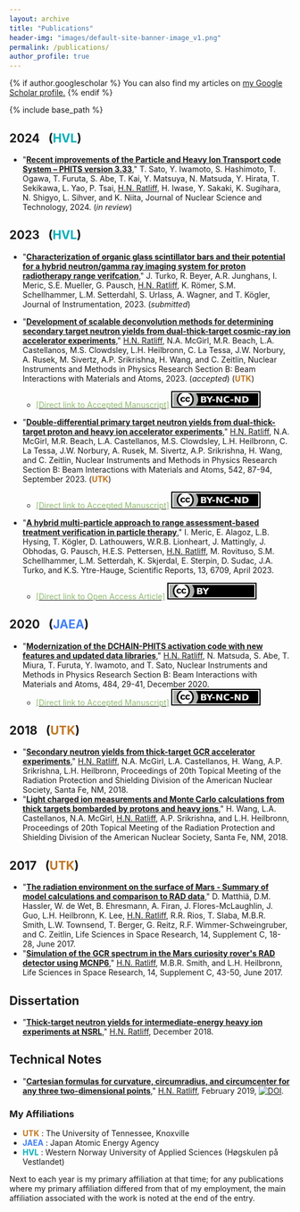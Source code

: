 ```yaml
---
layout: archive
title: "Publications"
header-img: "images/default-site-banner-image_v1.png"
permalink: /publications/
author_profile: true
---
```


{% if author.googlescholar %}
  You can also find my articles on <u><a href="{{author.googlescholar}}">my Google Scholar profile</a>.</u>
{% endif %}

{% include base_path %}

2024 &ensp;(<font color="#00aeba">HVL</font>) <!-- &ensp;(<font color="#1F2CCA">JAEA</font><font color="#C1751F">UTK</font>) -->
------
* "[__Recent improvements of the Particle and Heavy Ion Transport code System – PHITS version 3.33__]()," T. Sato, Y. Iwamoto, S. Hashimoto, T. Ogawa, T. Furuta, S. Abe, T. Kai, Y. Matsuya, N. Matsuda, Y. Hirata, T. Sekikawa, L. Yao, P. Tsai, <u>H.N. Ratliff</u>, H. Iwase, Y. Sakaki, K. Sugihara, N. Shigyo, L. Sihver, and K. Niita, Journal of Nuclear Science and Technology, 2024. (*in review*)


2023 &ensp;(<font color="#00aeba">HVL</font>) <!-- &ensp;(<font color="#1F2CCA">JAEA</font><font color="#C1751F">UTK</font>) -->
------


<!-- * "[__PHITS-aided design of a scintillator bar array for neutron and gamma-ray imaging in particle therapy__]()," <u>H.N. Ratliff</u>, T. Kögler, I. Meric, Proceedings of 2022 IEEE NSS MIC RTSD, 2022. (*submitted*) (__<font color="#00aeba">HVL</font>__) -->

* "[__Characterization of organic glass scintillator bars and their potential for a hybrid neutron/gamma ray imaging system for proton radiotherapy range verifcation__]()," J. Turko, R. Beyer, A.R. Junghans, I. Meric, S.E. Mueller, G. Pausch, <u>H.N. Ratliff</u>, K. Römer, S.M. Schellhammer, L.M. Setterdahl, S. Urlass, A. Wagner, and T. Kögler, Journal of Instrumentation, 2023. (*submitted*)


* "[__Development of scalable deconvolution methods for determining secondary target neutron yields from dual-thick-target cosmic-ray ion accelerator experiments__]()," <u>H.N. Ratliff</u>, N.A. McGirl, M.R. Beach, L.A. Castellanos, M.S. Clowdsley, L.H. Heilbronn, C. La Tessa, J.W. Norbury, A. Rusek, M. Sivertz, A.P. Srikrishna, H. Wang, and C. Zeitlin, Nuclear Instruments and Methods in Physics Research Section B: Beam Interactions with Materials and Atoms, 2023. (*accepted*) (__<font color="#C1751F">UTK</font>__)
   * [<font color="#90ba6e">[Direct link to Accepted Manuscript]</font>](https://hratliff.com/files/NSRL_Back_target_neutron_paper_Accepted-Manuscript.pdf) <a rel="license" href="http://creativecommons.org/licenses/by-nc-nd/4.0/"><img alt="Creative Commons License" style="border-width:0" img src="/files/by-nc-nd_tiny.svg"></a>


* "[__Double-differential primary target neutron yields from dual-thick-target proton and heavy ion accelerator experiments__](https://doi.org/10.1016/j.nimb.2023.06.001)," <u>H.N. Ratliff</u>, N.A. McGirl, M.R. Beach, L.A. Castellanos, M.S. Clowdsley, L.H. Heilbronn, C. La Tessa, J.W. Norbury, A. Rusek, M. Sivertz, A.P. Srikrishna, H. Wang, and C. Zeitlin, Nuclear Instruments and Methods in Physics Research Section B: Beam Interactions with Materials and Atoms, 542, 87-94, September 2023. (__<font color="#C1751F">UTK</font>__)
   * [<font color="#90ba6e">[Direct link to Accepted Manuscript]</font>](https://hratliff.com/files/NSRL_Front_target_neutron_paper_Accepted-Manuscript.pdf) <a rel="license" href="http://creativecommons.org/licenses/by-nc-nd/4.0/"><img alt="Creative Commons License" style="border-width:0" img src="/files/by-nc-nd_tiny.svg"></a>



* "[__A hybrid multi-particle approach to range assessment-based treatment verification in particle therapy__](https://doi.org/10.1038/s41598-023-33777-w)," I. Meric, E. Alagoz, L.B. Hysing, T. Kögler, D. Lathouwers, W.R.B. Lionheart, J. Mattingly, J. Obhodas, G. Pausch, H.E.S. Pettersen, <u>H.N. Ratliff</u>, M. Rovituso, S.M. Schellhammer, L.M. Setterdah, K. Skjerdal, E. Sterpin, D. Sudac, J.A. Turko, and K.S. Ytre-Hauge, Scientific Reports, 13, 6709, April 2023.
  * [<font color="#90ba6e">[Direct link to Open Access Article]</font>](https://www.nature.com/articles/s41598-023-33777-w) <a rel="license" href="http://creativecommons.org/licenses/by/4.0/"><img alt="Creative Commons License" style="border-width:0" img src="/files/by_tiny.svg"></a>


<!--

(__<font color="#00aeba">HVL</font>__)

* "[__Double differential light ion production cross sections from 300 AMeV oxygen and 600 AMeV iron beams on aluminum, carbon and polyethylene targets__]()," M.R. Beach, L.A. Castellanos, M.S. Clowdsley, L.H. Heilbronn, C. La Tessa, N.A. McGirl, J.W. Norbury, <u>H.N. Ratliff</u>, A. Rusek, M. Sivertz, A.P. Srikrishna, H. Wang, and C. Zeitlin, Nuclear Instruments and Methods in Physics Research Section B: Beam Interactions with Materials and Atoms, 2023. (*submitted*) (__<font color="#C1751F">UTK</font>__)
-->

2020 &ensp;(<font color="#407ff5">JAEA</font>)
------
* "[__Modernization of the DCHAIN-PHITS activation code with new features and updated data libraries__](https://doi.org/10.1016/j.nimb.2020.10.005)," <u>H.N. Ratliff</u>, N. Matsuda, S. Abe, T. Miura, T. Furuta, Y. Iwamoto, and T. Sato, Nuclear Instruments and Methods in Physics Research Section B: Beam Interactions with Materials and Atoms, 484, 29-41, December 2020.  <!-- (__<font color="#1F2CCA">JAEA</font>__) -->
   * [<font color="#90ba6e">[Direct link to Accepted Manuscript]</font>](https://hratliff.com/files/DCHAIN_improvements_paper_Accepted-Manuscript.pdf) <a rel="license" href="http://creativecommons.org/licenses/by-nc-nd/4.0/"><img alt="Creative Commons License" style="border-width:0" img src="/files/by-nc-nd_tiny.svg"></a>

2018 &ensp;(<font color="#C1751F">UTK</font>)
------
* "[__Secondary neutron yields from thick-target GCR accelerator experiments__]()," <u>H.N. Ratliff</u>, N.A. McGirl, L.A. Castellanos, H. Wang, A.P. Srikrishna, L.H. Heilbronn, Proceedings of 20th Topical Meeting of the Radiation Protection and Shielding Division of the American Nuclear Society, Santa Fe, NM, 2018.
* "[__Light charged ion measurements and Monte Carlo calculations from thick targets bombarded by protons and heavy ions__]()," H. Wang, L.A. Castellanos, N.A. McGirl, <u>H.N. Ratliff</u>, A.P. Srikrishna, and L.H. Heilbronn, Proceedings of 20th Topical Meeting of the Radiation Protection and Shielding Division of the American Nuclear Society, Santa Fe, NM, 2018.

2017 &ensp;(<font color="#C1751F">UTK</font>)
------
* "[__The radiation environment on the surface of Mars - Summary of model calculations and comparison to RAD data__](https://doi.org/10.1016/j.lssr.2017.06.003),"
D. Matthiä, D.M. Hassler, W. de Wet, B. Ehresmann, A. Firan, J. Flores-McLaughlin, J. Guo, L.H. Heilbronn, K. Lee, <u>H.N. Ratliff</u>, R.R. Rios, T. Slaba, M.B.R. Smith, L.W. Townsend, T. Berger, G. Reitz, R.F. Wimmer-Schweingruber, and C. Zeitlin, Life Sciences in Space Research, 14, Supplement C, 18-28, June 2017.
* "[__Simulation of the GCR spectrum in the Mars curiosity rover's RAD detector using MCNP6__](https://doi.org/10.1016/j.lssr.2017.07.003)," <u>H.N. Ratliff</u>, M.B.R. Smith, and L.H. Heilbronn, Life Sciences in Space Research, 14, Supplement C, 43-50, June 2017.

Dissertation
-----
* "[__Thick-target neutron yields for intermediate-energy heavy ion experiments at NSRL__](https://trace.tennessee.edu/utk_graddiss/5323/)," <u>H.N. Ratliff</u>, December 2018.


Technical Notes
-----
* "[__Cartesian formulas for curvature, circumradius, and circumcenter for any three two-dimensional points__](https://hratliff.com/files/curvature_calculations_and_circle_fitting.pdf)," <u>H.N. Ratliff</u>, February 2019, [![DOI](https://zenodo.org/badge/DOI/10.5281/zenodo.2556424.svg)](https://doi.org/10.5281/zenodo.2556424).


### My Affiliations

* __<font color="#C1751F">UTK</font>__ : The University of Tennessee, Knoxville
* __<font color="#407ff5">JAEA</font>__ : Japan Atomic Energy Agency
* __<font color="#00aeba">HVL</font>__ : Western Norway University of Applied Sciences (Høgskulen på Vestlandet)

Next to each year is my primary affiliation at that time; for any publications where my primary affiliation differed from that of my employment, the main affiliation associated with the work is noted at the end of the entry.
